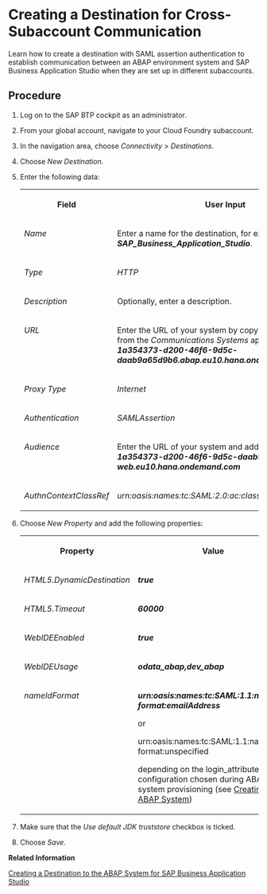 <!-- loio7d58ebac25164c5b8083647dd4b63d88 -->

# Creating a Destination for Cross-Subaccount Communication

Learn how to create a destination with SAML assertion authentication to establish communication between an ABAP environment system and SAP Business Application Studio when they are set up in different subaccounts.



## Procedure

1.  Log on to the SAP BTP cockpit as an administrator.

2.  From your global account, navigate to your Cloud Foundry subaccount.

3.  In the navigation area, choose *Connectivity* \> *Destinations*.

4.  Choose *New Destination*.

5.  Enter the following data:


    <table>
    <tr>
    <th valign="top">

    Field


    
    </th>
    <th valign="top">

    User Input


    
    </th>
    </tr>
    <tr>
    <td valign="top">

    *Name*


    
    </td>
    <td valign="top">

    Enter a name for the destination, for example ***SAP\_Business\_Application\_Studio***.


    
    </td>
    </tr>
    <tr>
    <td valign="top">

     *Type* 


    
    </td>
    <td valign="top">

     *HTTP* 


    
    </td>
    </tr>
    <tr>
    <td valign="top">

    *Description*


    
    </td>
    <td valign="top">

    Optionally, enter a description.


    
    </td>
    </tr>
    <tr>
    <td valign="top">

    *URL*


    
    </td>
    <td valign="top">

    Enter the URL of your system by copying the *Host Name* from the *Communications Systems* app, for example ***1a354373-d200-46f6-9d5c-daab9a65d9b6.abap.eu10.hana.ondemand.com*** 


    
    </td>
    </tr>
    <tr>
    <td valign="top">

    *Proxy Type*


    
    </td>
    <td valign="top">

    *Internet*


    
    </td>
    </tr>
    <tr>
    <td valign="top">

    *Authentication*


    
    </td>
    <td valign="top">

    *SAMLAssertion​*


    
    </td>
    </tr>
    <tr>
    <td valign="top">

    *Audience*


    
    </td>
    <td valign="top">

    Enter the URL of your system and add ***\-web*** as follows ***1a354373-d200-46f6-9d5c-daab9a65d9b6.abap-web.eu10.hana.ondemand.com***


    
    </td>
    </tr>
    <tr>
    <td valign="top">

    *AuthnContextClassRef*


    
    </td>
    <td valign="top">

    *urn:oasis:names:tc:SAML:2.0:ac:classes:PreviousSession*


    
    </td>
    </tr>
    </table>
    
6.  Choose *New Property* and add the following properties:


    <table>
    <tr>
    <th valign="top">

    Property


    
    </th>
    <th valign="top">

    Value


    
    </th>
    </tr>
    <tr>
    <td valign="top">

    *HTML5.DynamicDestination*


    
    </td>
    <td valign="top">

    ***true***


    
    </td>
    </tr>
    <tr>
    <td valign="top">

    *HTML5.Timeout*​


    
    </td>
    <td valign="top">

    ***60000***


    
    </td>
    </tr>
    <tr>
    <td valign="top">

    *WebIDEEnabled*


    
    </td>
    <td valign="top">

    ***true***


    
    </td>
    </tr>
    <tr>
    <td valign="top">

    *WebIDEUsage*


    
    </td>
    <td valign="top">

    ***odata\_abap,dev\_abap***


    
    </td>
    </tr>
    <tr>
    <td valign="top">

    *nameIdFormat*


    
    </td>
    <td valign="top">

    ***urn:oasis:names:tc:SAML:1.1:nameid-format:emailAddress***

    or

    urn:oasis:names:tc:SAML:1.1:nameid-format:unspecified

    depending on the login\_attribute configuration chosen during ABAP system provisioning \(see [Creating ABAP System](https://help.sap.com/docs/btp/sap-business-technology-platform/creating-abap-system?version=Cloud)\)


    
    </td>
    </tr>
    </table>
    
7.  Make sure that the *Use default JDK truststore* checkbox is ticked.

8.  Choose *Save*.


**Related Information**  


[Creating a Destination to the ABAP System for SAP Business Application Studio](creating-a-destination-to-the-abap-system-for-sap-business-application-studio-e597948.md "Learn how to set up a destination in the same Cloud Foundry subaccount in which you have subscribed to SAP Business Application Studio to establish communication between the ABAP environment and SAP Business Application Studio.")

